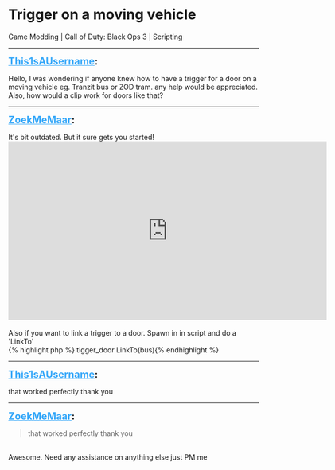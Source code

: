 # Trigger on a moving vehicle
Game Modding | Call of Duty: Black Ops 3 | Scripting

---
<strong style="font-size: 1.4em;"><span style="text-decoration: underline;text-decoration-color: #34a7f9;"><span style="color:#34a7f9;">This1sAUsername</span></span>:</strong>

<p>Hello, I was wondering if anyone knew how to have a trigger for a door on a moving vehicle eg. Tranzit bus or ZOD tram. any help would be appreciated. Also, how would a clip work for doors like that?</p>

---
<strong style="font-size: 1.4em;"><span style="text-decoration: underline;text-decoration-color: #34a7f9;"><span style="color:#34a7f9;">ZoekMeMaar</span></span>:</strong>

<p>It&#39;s bit outdated. But it sure gets you started! <iframe type="text/html" width="640" height="360" src="https://www.youtube.com/embed/A18uVnTCEy0" frameborder="0"></iframe><br /><br />Also if you want to link a trigger to a door. Spawn in in script and do a &#39;LinkTo&#39;<br />{% highlight php %}
tigger_door LinkTo(bus){% endhighlight %}
</p>

---
<strong style="font-size: 1.4em;"><span style="text-decoration: underline;text-decoration-color: #34a7f9;"><span style="color:#34a7f9;">This1sAUsername</span></span>:</strong>

<p>that worked perfectly thank you</p>

---
<strong style="font-size: 1.4em;"><span style="text-decoration: underline;text-decoration-color: #34a7f9;"><span style="color:#34a7f9;">ZoekMeMaar</span></span>:</strong>

<p><blockquote>that worked perfectly thank you<br /></blockquote><br />Awesome. Need any assistance on anything else just PM me</p>
